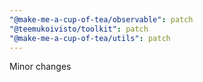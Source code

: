 ```yaml
---
"@make-me-a-cup-of-tea/observable": patch
"@teemukoivisto/toolkit": patch
"@make-me-a-cup-of-tea/utils": patch
---
```


Minor changes
